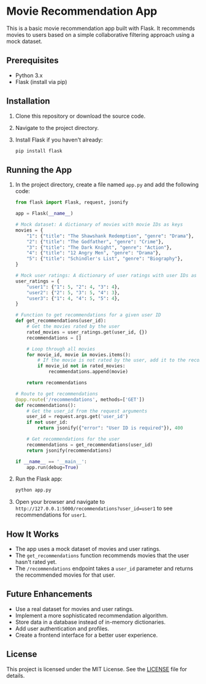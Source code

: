 # Movie Recommendation App

This is a basic movie recommendation app built with Flask. It recommends movies to users based on a simple collaborative filtering approach using a mock dataset.

## Prerequisites

- Python 3.x
- Flask (install via pip)

## Installation

1. Clone this repository or download the source code.

2. Navigate to the project directory.

3. Install Flask if you haven't already:

    ```sh
    pip install flask
    ```

## Running the App

1. In the project directory, create a file named `app.py` and add the following code:

    ```python
    from flask import Flask, request, jsonify

    app = Flask(__name__)

    # Mock dataset: A dictionary of movies with movie IDs as keys
    movies = {
        "1": {"title": "The Shawshank Redemption", "genre": "Drama"},
        "2": {"title": "The Godfather", "genre": "Crime"},
        "3": {"title": "The Dark Knight", "genre": "Action"},
        "4": {"title": "12 Angry Men", "genre": "Drama"},
        "5": {"title": "Schindler's List", "genre": "Biography"},
    }

    # Mock user ratings: A dictionary of user ratings with user IDs as keys
    user_ratings = {
        "user1": {"1": 5, "2": 4, "3": 4},
        "user2": {"2": 5, "3": 5, "4": 3},
        "user3": {"1": 4, "4": 5, "5": 4},
    }

    # Function to get recommendations for a given user ID
    def get_recommendations(user_id):
        # Get the movies rated by the user
        rated_movies = user_ratings.get(user_id, {})
        recommendations = []

        # Loop through all movies
        for movie_id, movie in movies.items():
            # If the movie is not rated by the user, add it to the recommendations
            if movie_id not in rated_movies:
                recommendations.append(movie)

        return recommendations

    # Route to get recommendations
    @app.route('/recommendations', methods=['GET'])
    def recommendations():
        # Get the user_id from the request arguments
        user_id = request.args.get('user_id')
        if not user_id:
            return jsonify({"error": "User ID is required"}), 400

        # Get recommendations for the user
        recommendations = get_recommendations(user_id)
        return jsonify(recommendations)

    if __name__ == '__main__':
        app.run(debug=True)
    ```

2. Run the Flask app:

    ```sh
    python app.py
    ```

3. Open your browser and navigate to `http://127.0.0.1:5000/recommendations?user_id=user1` to see recommendations for `user1`.

## How It Works

- The app uses a mock dataset of movies and user ratings.
- The `get_recommendations` function recommends movies that the user hasn't rated yet.
- The `/recommendations` endpoint takes a `user_id` parameter and returns the recommended movies for that user.

## Future Enhancements

- Use a real dataset for movies and user ratings.
- Implement a more sophisticated recommendation algorithm.
- Store data in a database instead of in-memory dictionaries.
- Add user authentication and profiles.
- Create a frontend interface for a better user experience.

## License

This project is licensed under the MIT License. See the [LICENSE](LICENSE) file for details.
